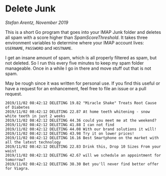 # Delete Junk
*Stefan Arentz, November 2019*

This is a short Go program that goes into your IMAP Junk folder and deletes all spam with a score higher than *SpamScoreThreshold*. It takes three environment variables to determine where your IMAP account lives: `USERNAME`, `PASSWORD` and `HOSTNAME`.

I get an insane amount of spam, which is all properly filtered as spam, but not deleted. So I run this every five minutes to keep my spam folder manageable. Once in a while I go in there and move stuff out that is not spam.

May be rough since it was written for personal use. If you find this useful or have a request for an enhancement, feel free to file an issue or a pull request.


```
2019/11/02 08:42:12 DELETING 19.82 "Miracle Shake" Treats Root Cause of Diabetes
2019/11/02 08:42:12 DELETING 22.87 At home teeth whitening - snow white teeth in just 2 weeks
2019/11/02 08:42:12 DELETING 44.36 could you meet me at the weekend?
2019/11/02 08:42:12 DELETING 41.88 I can not find
2019/11/02 08:42:12 DELETING 44.08 With our brand solutions it will!
2019/11/02 08:42:12 DELETING 43.98 Try it on lower prices!
2019/11/02 08:42:12 DELETING 16.16 Best Smartphone on the market with all the latest technology
2019/11/02 08:42:12 DELETING 22.83 Drink this, Drop 10 Sizes From your waist
2019/11/02 08:42:12 DELETING 42.67 will we schedule an appointment for tomorrow?
2019/11/02 08:42:12 DELETING 38.30 Bet you'll never find better offer for Viagra.
```
